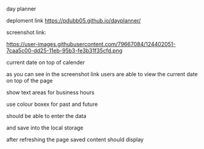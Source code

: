 day planner

deploment link https://pdubb05.github.io/dayplanner/

screenshot link: 

https://user-images.githubusercontent.com/79667084/124402051-7caa5c00-dd25-11eb-95b3-fe3b31f35cfd.png


current date on top of calender

as you can see in the screenshot link users are able to view the current date on top of the page 

show text areas for business hours

use colour boxex for past and future

should be able to enter the data 

and save into the local storage

after refreshing the page saved content should display
